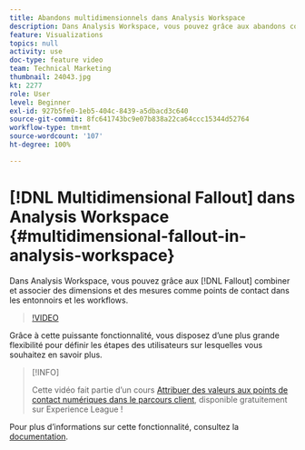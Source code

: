 ```yaml
---
title: Abandons multidimensionnels dans Analysis Workspace
description: Dans Analysis Workspace, vous pouvez grâce aux abandons combiner et associer des dimensions et des mesures comme points de contact dans les entonnoirs et les workflows.
feature: Visualizations
topics: null
activity: use
doc-type: feature video
team: Technical Marketing
thumbnail: 24043.jpg
kt: 2277
role: User
level: Beginner
exl-id: 927b5fe0-1eb5-404c-8439-a5dbacd3c640
source-git-commit: 8fc641743bc9e07b838a22ca64ccc15344d52764
workflow-type: tm+mt
source-wordcount: '107'
ht-degree: 100%

---
```


# [!DNL Multidimensional Fallout] dans Analysis Workspace {#multidimensional-fallout-in-analysis-workspace}

Dans Analysis Workspace, vous pouvez grâce aux [!DNL Fallout] combiner et associer des dimensions et des mesures comme points de contact dans les entonnoirs et les workflows.

>[!VIDEO](https://video.tv.adobe.com/v/24043/?quality=12&learn=on)

Grâce à cette puissante fonctionnalité, vous disposez d’une plus grande flexibilité pour définir les étapes des utilisateurs sur lesquelles vous souhaitez en savoir plus.

>[!INFO]
>
> Cette vidéo fait partie d’un cours [Attribuer des valeurs aux points de contact numériques dans le parcours client](https://experienceleague.adobe.com/?recommended=Analytics-U-1-2020.2), disponible gratuitement sur Experience League !

Pour plus dʼinformations sur cette fonctionnalité, consultez la [documentation](https://experienceleague.adobe.com/docs/analytics/analyze/analysis-workspace/visualizations/fallout/configuring-interdimensional-fallout.html?lang=fr).
